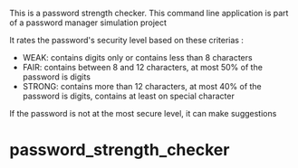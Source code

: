 This is a password strength checker. 
This command line application is part of a password manager simulation project 

It rates the password's security level based on these criterias :
- WEAK: contains digits only or contains less than 8 characters
- FAIR: contains between 8 and 12 characters, at most 50% of the password is digits
- STRONG: contains more than 12 characters, at most 40% of the password is digits, contains at least on special character

If the password is not at the most secure level, it can make suggestions 
# password_strength_checker
